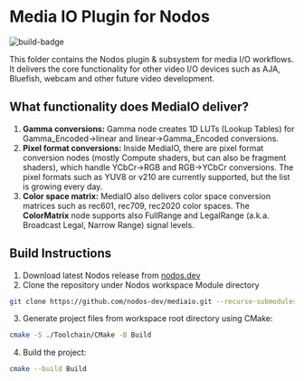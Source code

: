 # Media IO Plugin for Nodos

![build-badge](https://github.com/nodos-dev/mediaio/actions/workflows/release.yml/badge.svg)

This folder contains the Nodos plugin & subsystem for media I/O workflows. It delivers the core functionality for other video I/O devices such as AJA, Bluefish, webcam and other future video development.

## What functionality does MediaIO deliver?
1. **Gamma conversions:** Gamma node creates 1D LUTs (Lookup Tables) for Gamma_Encoded->linear and linear->Gamma_Encoded conversions.
2. **Pixel format conversions:** Inside MediaIO, there are pixel format conversion nodes (mostly Compute shaders, but can also be fragment shaders), which handle YCbCr->RGB and RGB->YCbCr conversions. The pixel formats such as YUV8 or v210 are currently supported, but the list is growing every day.
3. **Color space matrix:** MediaIO also delivers color space conversion matrices such as rec601, rec709, rec2020 color spaces. The **ColorMatrix** node supports also FullRange and LegalRange (a.k.a. Broadcast Legal, Narrow Range) signal levels.

## Build Instructions
1. Download latest Nodos release from [nodos.dev](https://nodos.dev)
2. Clone the repository under Nodos workspace Module directory
```bash
git clone https://github.com/nodos-dev/mediaio.git --recurse-submodules Module/mediaio
```
3. Generate project files from workspace root directory using CMake:
```bash
cmake -S ./Toolchain/CMake -B Build
```
4. Build the project:
```bash
cmake --build Build
```

